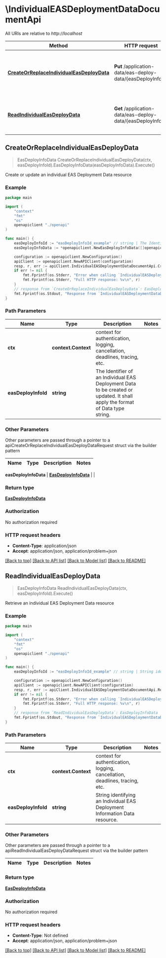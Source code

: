 # \IndividualEASDeploymentDataDocumentApi

All URIs are relative to *http://localhost*

Method | HTTP request | Description
------------- | ------------- | -------------
[**CreateOrReplaceIndividualEasDeployData**](IndividualEASDeploymentDataDocumentApi.md#CreateOrReplaceIndividualEasDeployData) | **Put** /application-data/eas-deploy-data/{easDeployInfoId} | Create or update an individual EAS Deployment Data resource
[**ReadIndividualEasDeployData**](IndividualEASDeploymentDataDocumentApi.md#ReadIndividualEasDeployData) | **Get** /application-data/eas-deploy-data/{easDeployInfoId} | Retrieve an individual EAS Deployment Data resource



## CreateOrReplaceIndividualEasDeployData

> EasDeployInfoData CreateOrReplaceIndividualEasDeployData(ctx, easDeployInfoId).EasDeployInfoData(easDeployInfoData).Execute()

Create or update an individual EAS Deployment Data resource

### Example

```go
package main

import (
    "context"
    "fmt"
    "os"
    openapiclient "./openapi"
)

func main() {
    easDeployInfoId := "easDeployInfoId_example" // string | The Identifier of an Individual EAS Deployment Data to be created or updated. It shall apply the format of Data type string. 
    easDeployInfoData := *openapiclient.NewEasDeployInfoData([]openapiclient.FqdnPatternMatchingRule{openapiclient.FqdnPatternMatchingRule{Interface{}: new(interface{})}}) // EasDeployInfoData | 

    configuration := openapiclient.NewConfiguration()
    apiClient := openapiclient.NewAPIClient(configuration)
    resp, r, err := apiClient.IndividualEASDeploymentDataDocumentApi.CreateOrReplaceIndividualEasDeployData(context.Background(), easDeployInfoId).EasDeployInfoData(easDeployInfoData).Execute()
    if err != nil {
        fmt.Fprintf(os.Stderr, "Error when calling `IndividualEASDeploymentDataDocumentApi.CreateOrReplaceIndividualEasDeployData``: %v\n", err)
        fmt.Fprintf(os.Stderr, "Full HTTP response: %v\n", r)
    }
    // response from `CreateOrReplaceIndividualEasDeployData`: EasDeployInfoData
    fmt.Fprintf(os.Stdout, "Response from `IndividualEASDeploymentDataDocumentApi.CreateOrReplaceIndividualEasDeployData`: %v\n", resp)
}
```

### Path Parameters


Name | Type | Description  | Notes
------------- | ------------- | ------------- | -------------
**ctx** | **context.Context** | context for authentication, logging, cancellation, deadlines, tracing, etc.
**easDeployInfoId** | **string** | The Identifier of an Individual EAS Deployment Data to be created or updated. It shall apply the format of Data type string.  | 

### Other Parameters

Other parameters are passed through a pointer to a apiCreateOrReplaceIndividualEasDeployDataRequest struct via the builder pattern


Name | Type | Description  | Notes
------------- | ------------- | ------------- | -------------

 **easDeployInfoData** | [**EasDeployInfoData**](EasDeployInfoData.md) |  | 

### Return type

[**EasDeployInfoData**](EasDeployInfoData.md)

### Authorization

No authorization required

### HTTP request headers

- **Content-Type**: application/json
- **Accept**: application/json, application/problem+json

[[Back to top]](#) [[Back to API list]](../README.md#documentation-for-api-endpoints)
[[Back to Model list]](../README.md#documentation-for-models)
[[Back to README]](../README.md)


## ReadIndividualEasDeployData

> EasDeployInfoData ReadIndividualEasDeployData(ctx, easDeployInfoId).Execute()

Retrieve an individual EAS Deployment Data resource

### Example

```go
package main

import (
    "context"
    "fmt"
    "os"
    openapiclient "./openapi"
)

func main() {
    easDeployInfoId := "easDeployInfoId_example" // string | String identifying an Individual EAS Deployment Information Data resource. 

    configuration := openapiclient.NewConfiguration()
    apiClient := openapiclient.NewAPIClient(configuration)
    resp, r, err := apiClient.IndividualEASDeploymentDataDocumentApi.ReadIndividualEasDeployData(context.Background(), easDeployInfoId).Execute()
    if err != nil {
        fmt.Fprintf(os.Stderr, "Error when calling `IndividualEASDeploymentDataDocumentApi.ReadIndividualEasDeployData``: %v\n", err)
        fmt.Fprintf(os.Stderr, "Full HTTP response: %v\n", r)
    }
    // response from `ReadIndividualEasDeployData`: EasDeployInfoData
    fmt.Fprintf(os.Stdout, "Response from `IndividualEASDeploymentDataDocumentApi.ReadIndividualEasDeployData`: %v\n", resp)
}
```

### Path Parameters


Name | Type | Description  | Notes
------------- | ------------- | ------------- | -------------
**ctx** | **context.Context** | context for authentication, logging, cancellation, deadlines, tracing, etc.
**easDeployInfoId** | **string** | String identifying an Individual EAS Deployment Information Data resource.  | 

### Other Parameters

Other parameters are passed through a pointer to a apiReadIndividualEasDeployDataRequest struct via the builder pattern


Name | Type | Description  | Notes
------------- | ------------- | ------------- | -------------


### Return type

[**EasDeployInfoData**](EasDeployInfoData.md)

### Authorization

No authorization required

### HTTP request headers

- **Content-Type**: Not defined
- **Accept**: application/json, application/problem+json

[[Back to top]](#) [[Back to API list]](../README.md#documentation-for-api-endpoints)
[[Back to Model list]](../README.md#documentation-for-models)
[[Back to README]](../README.md)

